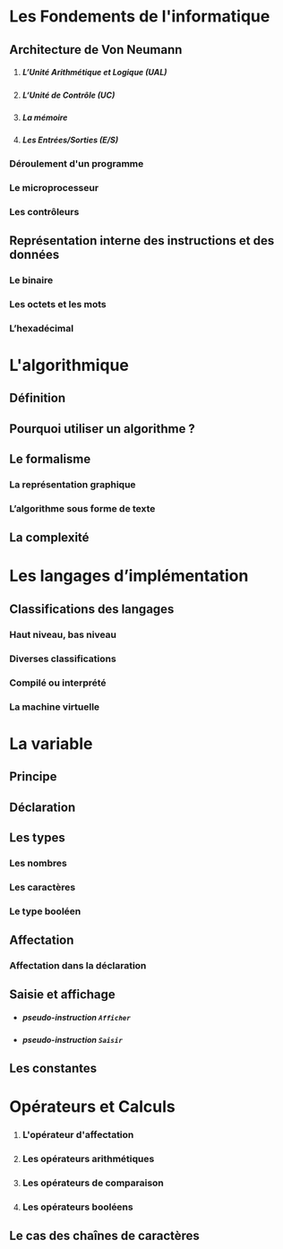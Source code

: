 # Les Fondements de l'informatique

## Architecture de Von Neumann

1. ##### L’Unité Arithmétique et Logique (UAL)

2. ##### L‘Unité de Contrôle (UC)

3. ##### La mémoire

4. ##### Les Entrées/Sorties (E/S)

### Déroulement d'un programme

### Le microprocesseur

### Les contrôleurs

## Représentation interne des instructions et des données

### Le binaire

### Les octets et les mots

### L’hexadécimal

# L'algorithmique

## Définition

## Pourquoi utiliser un algorithme ?

## Le formalisme

### La représentation graphique

### L’algorithme sous forme de texte

## La complexité

# Les langages d’implémentation

## Classifications des langages

### Haut niveau, bas niveau

### Diverses classifications

### Compilé ou interprété

### La machine virtuelle

# La variable

## Principe

## Déclaration

## Les types

### Les nombres

### Les caractères

### Le type booléen

## Affectation

### Affectation dans la déclaration

## Saisie et affichage

- ##### pseudo-instruction `Afficher`

- ##### pseudo-instruction `Saisir`

## Les constantes

# Opérateurs et Calculs

1.  ### L'opérateur d'affectation

2.  ### Les opérateurs arithmétiques

3.  ### Les opérateurs de comparaison

4.  ### Les opérateurs booléens

## Le cas des chaînes de caractères
